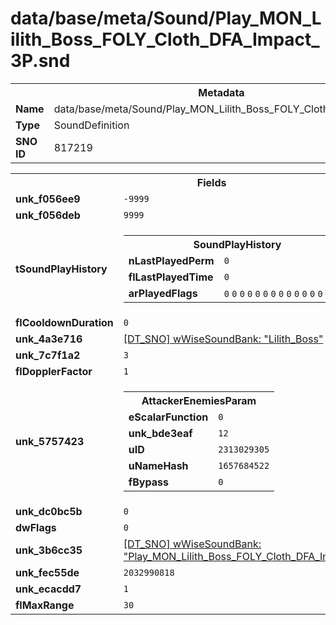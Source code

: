 <h1>data/base/meta/Sound/Play_MON_Lilith_Boss_FOLY_Cloth_DFA_Impact_3P.snd</h1><table><tr><th colspan="100%">Metadata</th></tr><tr><td><b>Name</b></td><td>data/base/meta/Sound/Play_MON_Lilith_Boss_FOLY_Cloth_DFA_Impact_3P.snd</td></tr><tr><td><b>Type</b></td><td>SoundDefinition</td></tr><tr><td><b>SNO ID</b></td><td>817219</td></tr></table>

<table><tr><th colspan="100%">Fields</th></tr><tr><td><b>unk_f056ee9</b></td><td><code>-9999</code></td></tr><tr><td><b>unk_f056deb</b></td><td><code>9999</code></td></tr><tr><td><b>tSoundPlayHistory</b></td><td><table><tr><th colspan="100%">SoundPlayHistory</th></tr><tr><td><b>nLastPlayedPerm</b></td><td><code>0</code></td></tr><tr><td><b>flLastPlayedTime</b></td><td><code>0</code></td></tr><tr><td><b>arPlayedFlags</b></td><td><code>0</code>
<code>0</code>
<code>0</code>
<code>0</code>
<code>0</code>
<code>0</code>
<code>0</code>
<code>0</code>
<code>0</code>
<code>0</code>
<code>0</code>
<code>0</code>
<code>0</code>
<code>0</code>
<code>0</code>
<code>0</code>
</td></tr></table>

</td></tr><tr><td><b>flCooldownDuration</b></td><td><code>0</code></td></tr><tr><td><b>unk_4a3e716</b></td><td><a href="..\wWiseSoundBank\Lilith_Boss.wsb.md">[DT_SNO] wWiseSoundBank: "Lilith_Boss"</a></td></tr><tr><td><b>unk_7c7f1a2</b></td><td><code>3</code></td></tr><tr><td><b>flDopplerFactor</b></td><td><code>1</code></td></tr><tr><td><b>unk_5757423</b></td><td><table><tr><th colspan="100%">AttackerEnemiesParam</th></tr><tr><td><b>eScalarFunction</b></td><td><code>0</code></td></tr><tr><td><b>unk_bde3eaf</b></td><td><code>12</code></td></tr><tr><td><b>uID</b></td><td><code>2313029305</code></td></tr><tr><td><b>uNameHash</b></td><td><code>1657684522</code></td></tr><tr><td><b>fBypass</b></td><td><code>0</code></td></tr></table>


</td></tr><tr><td><b>unk_dc0bc5b</b></td><td><code>0</code></td></tr><tr><td><b>dwFlags</b></td><td><code>0</code></td></tr><tr><td><b>unk_3b6cc35</b></td><td><a href="..\wWiseSoundBank\Play_MON_Lilith_Boss_FOLY_Cloth_DFA_Impact_3P_Media.wsb.md">[DT_SNO] wWiseSoundBank: "Play_MON_Lilith_Boss_FOLY_Cloth_DFA_Impact_3P_Media"</a></td></tr><tr><td><b>unk_fec55de</b></td><td><code>2032990818</code></td></tr><tr><td><b>unk_ecacdd7</b></td><td><code>1</code></td></tr><tr><td><b>flMaxRange</b></td><td><code>30</code></td></tr></table>

